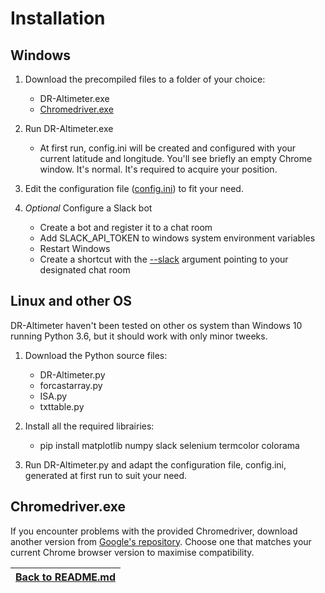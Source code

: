 # Installation

## Windows 

1. Download the precompiled files to a folder of your choice:
   - DR-Altimeter.exe
   - [Chromedriver.exe](INSTALL.md#chromedriverexe)
   
2. Run DR-Altimeter.exe
   - At first run, config.ini will be created and configured with your current latitude and longitude. You'll see briefly an empty Chrome window. It's normal. It's required to acquire your position.
   
3. Edit the configuration file ([config.ini](CONFIG.md)) to fit your need.

4. _Optional_ Configure a Slack bot
   - Create a bot and register it to a chat room
   - Add SLACK_API_TOKEN to windows system environment variables
   - Restart Windows
   - Create a shortcut with the [--slack](COMMAND.md#-s---slack) argument pointing to your designated chat room

## Linux and other OS

DR-Altimeter haven't been tested on other os system than Windows 10 running Python 3.6, but it should work with only minor tweeks.

1. Download the Python source files:
   - DR-Altimeter.py
   - forcastarray.py
   - ISA.py
   - txttable.py
   
2. Install all the required librairies:
   - pip install matplotlib numpy slack selenium termcolor colorama

3. Run DR-Altimeter.py and adapt the configuration file, config.ini, generated at first run to suit your need.


## Chromedriver.exe

If you encounter problems with the provided Chromedriver, download another version from [Google's repository](https://chromedriver.storage.googleapis.com/index.html). Choose one that matches your current Chrome browser version to maximise compatibility.


|[Back to README.md](README.md#Installation)|
|----

